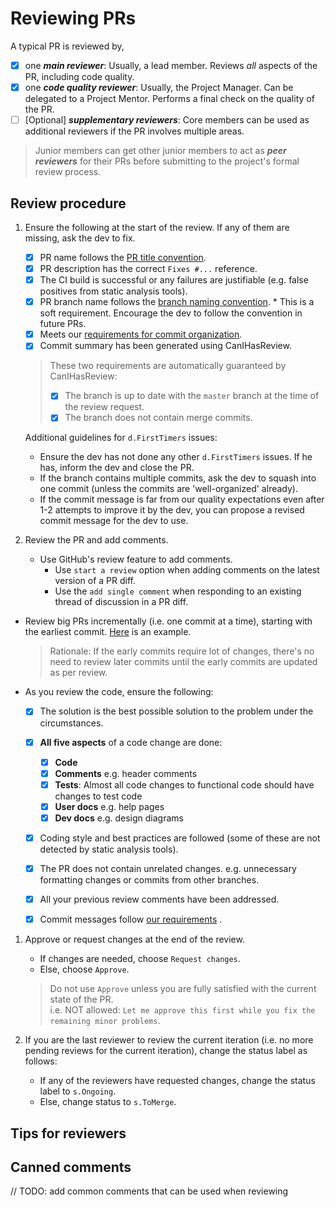# Reviewing PRs

A typical PR is reviewed by,
 - [x] one _**main reviewer**_: Usually, a lead member. Reviews _all_ aspects of the PR, including code quality. 
 - [x] one _**code quality reviewer**_: Usually, the Project Manager. Can be delegated to a Project Mentor. 
       Performs a final check on the quality of the PR. 
 - [ ] [Optional] _**supplementary reviewers**_: Core members can be used as additional reviewers if the PR involves
       multiple areas. 

> Junior members can get other junior members to act as _**peer reviewers**_ for their PRs before submitting 
> to the project's formal review process.

## Review procedure

1. Ensure the following at the start of the review. If any of them are missing, ask the dev to fix.
   
   - [x] PR name follows the [PR title convention](FormatsAndConventions.md#pr). 
   - [x] PR description has the correct `Fixes #...` reference.
   - [x] The CI build is successful or any failures are justifiable (e.g. false positives from static analysis tools).
   - [x] PR branch name follows the [branch naming convention](FormatsAndConventions.md#branch).
         * This is a soft requirement. Encourage the dev to follow the convention in future PRs.
   - [x] Meets our [requirements for commit organization](FormatsAndConventions.md#commit-organization). 
   - [x] Commit summary has been generated using CanIHasReview. 

   <p>

   > These two requirements are automatically guaranteed by CanIHasReview:
   > 
   > - [x] The branch is up to date with the `master` branch at the time of the review request.
   > - [x] The branch does not contain merge commits.
 
   Additional guidelines for `d.FirstTimers` issues:

   * Ensure the dev has not done any other `d.FirstTimers` issues. If he has, inform the dev and close the PR.
   * If the branch contains multiple commits, ask the dev to squash into one commit (unless the commits are 
     'well-organized' already).
   * If the commit message is far from our quality expectations even after 1-2 attempts to improve it by the dev, 
     you can propose a revised commit message for the dev to use. 

1. Review the PR and add comments.
    
   * Use GitHub's review feature to add comments.
     * Use `start a review` option when adding comments on the latest version of a PR diff. 
     * Use the `add single comment` when responding to an existing thread of discussion in a PR diff.
     
  * Review big PRs incrementally (i.e. one commit at a time), starting with the earliest commit. 
    [Here](https://github.com/se-edu/addressbook-level4/pull/209#pullrequestreview-15603608) is an example.
  
    > Rationale: If the early commits require lot of changes, there's no need to review later commits until the 
    > early commits are updated as per review.

  * As you review the code, ensure the following:
    - [x] The solution is the best possible solution to the problem under the circumstances.
    - [x] **All five aspects** of a code change are done:
      - [x] **Code**
      - [x] **Comments** e.g. header comments
      - [x] **Tests**:  Almost all code changes to functional code should have changes to test code
      - [x] **User docs** e.g. help pages
      - [x] **Dev docs** e.g. design diagrams
    - [x] Coding style and best practices are followed (some of these are not detected by static analysis tools).
    - [x] The PR does not contain unrelated changes. 
        e.g. unnecessary formatting changes or commits from other branches.
    - [x] All your previous review comments have been addressed.
    - [x] Commit messages follow [our requirements](FormatsAndConventions.md#commit-messages) .

   
1. Approve or request changes at the end of the review.
   * If changes are needed, choose `Request changes`.
   * Else, choose `Approve`. 
   
   > Do not use `Approve` unless you are fully satisfied with the current state of the PR. <br>
       i.e. NOT allowed: `Let me approve this first while you fix the remaining minor problems`.

1. If you are the last reviewer to review the current iteration (i.e. no more pending reviews for the 
   current iteration), change the status label as follows:
   
   * If any of the reviewers have requested changes, change the status label to `s.Ongoing`.
   * Else, change status to `s.ToMerge`. 

## Tips for reviewers

## Canned comments

// TODO: add common comments that can be used when reviewing

